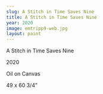 ```yaml
---
slug: A Stitch in Time Saves Nine
title: A Stitch in Time Saves Nine
year: 2020
image: emtripp9-web.jpg
layout: paint
---
```

A Stitch in Time Saves Nine

2020

Oil on Canvas

49 x 60 3/4”
